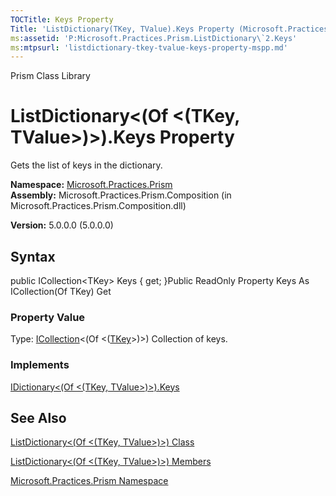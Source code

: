 ```yaml
---
TOCTitle: Keys Property
Title: 'ListDictionary(TKey, TValue).Keys Property (Microsoft.Practices.Prism)'
ms:assetid: 'P:Microsoft.Practices.Prism.ListDictionary\`2.Keys'
ms:mtpsurl: 'listdictionary-tkey-tvalue-keys-property-mspp.md'
---
```


Prism Class Library

ListDictionary&lt;(Of &lt;(TKey, TValue&gt;)&gt;).Keys Property
===================================================================

Gets the list of keys in the dictionary.

**Namespace:** [Microsoft.Practices.Prism](https://msdn.microsoft.com/library/microsoft.practices.prism)
**Assembly:** Microsoft.Practices.Prism.Composition (in Microsoft.Practices.Prism.Composition.dll)

**Version:** 5.0.0.0 (5.0.0.0)

## Syntax


public ICollection&lt;TKey&gt; Keys { get; }Public ReadOnly Property Keys As ICollection(Of TKey) Get
### Property Value

Type: [ICollection](http://msdn.microsoft.com/en-us/library/92t2ye13)&lt;(Of &lt;([TKey](https://msdn.microsoft.com/library/microsoft.practices.prism.listdictionary%602)&gt;)&gt;)
Collection of keys.
### Implements

[IDictionary&lt;(Of &lt;(TKey, TValue&gt;)&gt;).Keys](http://msdn.microsoft.com/en-us/library/1ebzfbyx)

See Also
--------


[ListDictionary&lt;(Of &lt;(TKey, TValue&gt;)&gt;) Class](https://msdn.microsoft.com/library/microsoft.practices.prism.listdictionary%602)

[ListDictionary&lt;(Of &lt;(TKey, TValue&gt;)&gt;) Members](https://msdn.microsoft.com/allmembers.t:microsoft.practices.prism.listdictionary%602)

[Microsoft.Practices.Prism Namespace](https://msdn.microsoft.com/library/microsoft.practices.prism)
